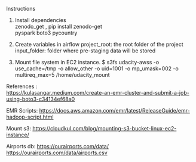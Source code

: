 Instructions  
  
  
1. Install dependencies  
	zenodo_get , pip install zenodo-get  
	pyspark
	boto3
	pycountry
  
2. Create variables in airflow
	project_root: the root folder of the project
	input_folder: folder where pre-staging data will be stored

3. Mount file system in EC2 instance. 
	$ s3fs udacity-awss -o use_cache=/tmp -o allow_other -o uid=1001 -o mp_umask=002 -o multireq_max=5 /home/udacity_mount



References :  
https://kulasangar.medium.com/create-an-emr-cluster-and-submit-a-job-using-boto3-c34134ef68a0  	

EMR Scripts: 
https://docs.aws.amazon.com/emr/latest/ReleaseGuide/emr-hadoop-script.html

Mount s3: 
https://cloudkul.com/blog/mounting-s3-bucket-linux-ec2-instance/

Airports db:
https://ourairports.com/data/
https://ourairports.com/data/airports.csv


